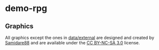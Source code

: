 demo-rpg
========

Graphics
--------

All graphics except the ones in [data/external](https://github.com/rlux/demo-rpg/tree/master/data/external) are designed and created by [Samidare88](http://samidare88.deviantart.com/) and are available under the [CC BY-NC-SA 3.0](http://creativecommons.org/licenses/by-nc-sa/3.0/) license.
